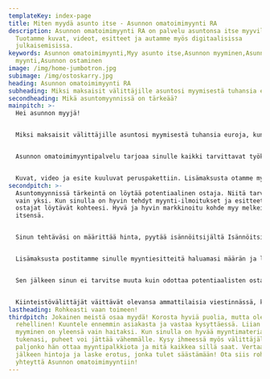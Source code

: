 ```yaml
---
templateKey: index-page
title: Miten myydä asunto itse - Asunnon omatoimimyynti RA
description: Asunnon omatoimimyynti RA on palvelu asuntonsa itse myyville.
  Tuotamme kuvat, videot, esitteet ja autamme myös digitaalisissa
  julkaisemisissa.
keywords: Asunnon omatoimimyynti,Myy asunto itse,Asunnon myyminen,Asunnon
  myynti,Asunnon ostaminen
image: /img/home-jumbotron.jpg
subimage: /img/ostoskarry.jpg
heading: Asunnon omatoimimyynti RA
subheading: Miksi maksaisit välittäjille asuntosi myymisestä tuhansia euroja?
secondheading: Mikä asuntomyynnissä on tärkeää?
mainpitch: >-
  Hei asunnon myyjä!


  Miksi maksaisit välittäjille asuntosi myymisestä tuhansia euroja, kun voit myydä sen pienellä vaivalla ja avustuksella itse.


  Asunnon omatoimimyyntipalvelu tarjoaa sinulle kaikki tarvittavat työkalut kämppäsi omatoimiseen myyntiin tai vuokraukseen.


  Kuvat, video ja esite kuuluvat peruspakettiin. Lisämaksusta otamme myös ilmakuvat, 3D-kuvat, teemme digisisustuksen ja syötämme tiedot haluamiisi internetin myyntikanaviin, kuten Etuovi.com, Tori.fi ja Oikotie.
secondpitch: >-
  Asuntomyynnissä tärkeintä on löytää potentiaalinen ostaja. Niitä tarvitaan
  vain yksi. Kun sinulla on hyvin tehdyt myynti-ilmoitukset ja esitteet, niin
  ostajat löytävät kohteesi. Hyvä ja hyvin markkinoitu kohde myy melkein itse
  itsensä.


  Sinun tehtäväsi on määrittää hinta, pyytää isännöitsijältä Isännöitsijäntodistus, Energiatodistus, Tilinpäätös, Korjaussuunnitelma sekä Pohjapiirustus. Ota sen jälkeen yhteys Asunnon omatoimimyyntiin ja sovi kuvaus/esittelypäivä. Saat sen jälkeen viikon sisällä tarvitsemasi materiaalit sähköpostiisi.


  Lisämaksusta postitamme sinulle myyntiesitteitä haluamasi määrän ja laadimme myynti-ilmoitukset haluamiisi kanaviin.


  Sen jälkeen sinun ei tarvitse muuta kuin odottaa potentiaalisten ostajien yhteydenottoa ja sopia näytöistä. Tarjoukset voit ottaa vastaan esimerkiksi Asunnon omatoimimyynnistä saamallasi lomakkeella. Kauppakirja ja kaupathan tehdään yleensä ostajan pankissa. Sitä ennen sinun tulee olla hyvissä ajoin yhteydessä omaan pankkiisi, jossa asuntosi saattaa olla esimerkiksi lainan vakuutena.


  Kiinteistövälittäjät väittävät olevansa ammattilaisia viestinnässä, kuvaamisessa, myymisessä ja lakiasioissa. Heillä on omien sanojensa mukaan yleensä jo valmiina myös laaja ostajapotentiaali. Jos uskot heidän olevan näin ylivertaisia, niin varaudu maksamaan jopa kymppitonnin palkkio. Jos sen sijaan arvelet tuntevasi itse paremmin oman asuntosi hyvät puolet ja ominaisuudet ja luotat markkinointiviestinnän ammattilaisen tuottamaan materiaaliin, niin myy itse! Älä siis heitä rahojasi kankkulan kaivoon, vaan ota yhteys Asunnon omatoimimyyntiin!
lastheading: Rohkeasti vaan toimeen!
thirdpitch: Jokainen meistä osaa myydä! Korosta hyviä puolia, mutta ole myös
  rehellinen! Kuuntele ennemmin asiakasta ja vastaa kysyttäessä. Liian innokas
  myyminen on yleensä vain haitaksi. Kun sinulla on hyvää myyntimateriaalia
  tukenasi, puheet voi jättää vähemmälle. Kysy ihmeessä myös välittäjältä
  paljonko hän ottaa myyntipalkkiota ja mitä kaikkea sillä saat. Vertaa sen
  jälkeen hintoja ja laske erotus, jonka tulet säästämään! Ota siis rohkeasti
  yhteyttä Asunnon omatoimimyyntiin!
---
```

